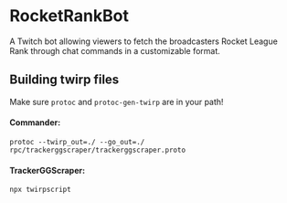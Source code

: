 # RocketRankBot
A Twitch bot allowing viewers to fetch the broadcasters Rocket League Rank 
through chat commands in a customizable format.

## Building twirp files
Make sure `protoc` and `protoc-gen-twirp` are in your path!  
#### Commander:
```
protoc --twirp_out=./ --go_out=./ rpc/trackerggscraper/trackerggscraper.proto
```
#### TrackerGGScraper:
```
npx twirpscript
```